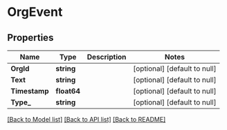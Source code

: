 # OrgEvent

## Properties
Name | Type | Description | Notes
------------ | ------------- | ------------- | -------------
**OrgId** | **string** |  | [optional] [default to null]
**Text** | **string** |  | [optional] [default to null]
**Timestamp** | **float64** |  | [optional] [default to null]
**Type_** | **string** |  | [optional] [default to null]

[[Back to Model list]](../README.md#documentation-for-models) [[Back to API list]](../README.md#documentation-for-api-endpoints) [[Back to README]](../README.md)

